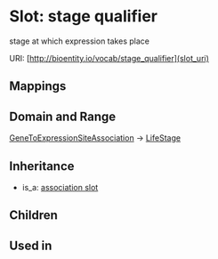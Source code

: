 # Slot: stage qualifier


stage at which expression takes place

URI: [http://bioentity.io/vocab/stage_qualifier](slot_uri)
## Mappings

## Domain and Range

[GeneToExpressionSiteAssociation](GeneToExpressionSiteAssociation.md) -> [LifeStage](LifeStage.md)
## Inheritance

 *  is_a: [association slot](association_slot.md)
## Children

## Used in

